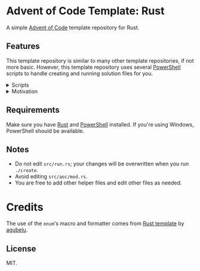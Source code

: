 # Advent of Code Template: Rust
A simple [Advent of Code](https://adventofcode.com/) template repository for Rust.

## Features
This template repository is similar to many other template repositories, if not more basic. However, this template repository uses several [PowerShell](https://learn.microsoft.com/en-us/powershell/scripting/overview) scripts to handle creating and running solution files for you.

<details>
<summary>Scripts</summary>
<br> 

There are three scripts in this repository that can be used to make life easier for you.

### `run.ps1`
This script automatically handles running `cargo run` for you, with the specified day and (optionally) the specified test file.

The command can be executed like so:
```
./run <day> -r <0 or 1> -t <int>
```
Here, the parameters are:
- `<day>`: an integer corresponding to the solution file that you want to execute.
- `-r <0 or 1>`: whether to run your solution in debug mode (`0`) or release mode (`1`). If no arguments are specified, this will be `0`. 
- `-t <int>`: the test file to run.

For example, to run your solution for day 5, run
```
./run 5
```
To run your solution for day 5 in _release_ mode, run
```
./run 5 -r 1
```
Suppose you wanted to run your solution for day 5 with test case 1 (defined in `day05_test1.txt`). Then, you would run
```
./run 5 -t 1
```
If you wanted to repeat the above, but in _release_ mode, run
```
./run 5 -t 1 -r 1
```




### `create.ps1`
This script automatically handles the following:
- creating a new solution file for you.
- updating the `mod.rs` file in the `src/aoc` folder to include this solution file.
- creating the corresponding blank input file for you.
- updating the `run.rs` file in the `src` folder so that the solution file is recognized when compiled.

The command can be executed like so:
```
./create <day>
```
Here, the only parameter is:
- `<day>`: an integer corresponding to the solution file that you want to create.

For example, to create a new solution file for day 10, run
```
./create 10
```
This command will exit with a failure status code if there is a solution file for the specified day; this also means that nothing will be overwritten if this is the case.




### `ctest.ps1`
This script automatically handles creating a test file for you for the specified day.

The command can be executed like so:
```
./ctest <day>
```
Here, the parameters are:
- `<day>`: an integer corresponding to the solution file that you want a test file created for.

For example, to create a test file for day 5, run
```
./ctest 5
```

</details>

<details>
<summary>Motivation</summary>
<br> 

Essentially, my motivation came down to me not wanting to commit 25 Rust solution files at the very beginning. I also didn't want to manually add the solution files, because that would mean having to update several other files (which was annoying after a while).

Since Rust doesn't support conditional compilation by file, and (as far as I'm aware) Rust macros can't really do this, the next best thing is to write some scripts that can automatically generate these files and then update the other key files. 

</details>

## Requirements
Make sure you have [Rust](https://www.rust-lang.org/) and [PowerShell](https://learn.microsoft.com/en-us/powershell/) installed. If you're using Windows, PowerShell should be available.

## Notes
- Do not edit `src/run.rs`; your changes will be overwritten when you run `./create`.
- Avoid editing `src/aoc/mod.rs`. 
- You are free to add other helper files and edit other files as needed.

# Credits
The use of the `enum`'s macro and formatter comes from [Rust template](https://github.com/agubelu/AoC-rust-template) by [agubelu](https://github.com/agubelu).

## License
MIT.